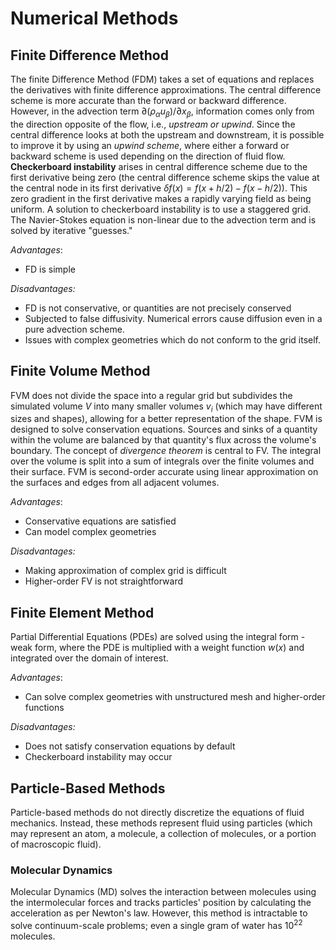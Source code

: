 # Numerical Methods
## Finite Difference Method
The finite Difference Method (FDM) takes a set of equations and replaces the derivatives with finite difference approximations. The central difference scheme is more accurate than the forward or backward difference. However, in the advection term $\partial (\rho_\alpha u_\beta)/\partial x_\beta$, information comes only from the direction opposite of the flow, i.e., *upstream or upwind*. Since the central difference looks at both the upstream and downstream, it is possible to improve it by using an *upwind scheme*, where either a forward or backward scheme is used depending on the direction of fluid flow. **Checkerboard instability** arises in central difference scheme due to the first derivative being zero (the central difference scheme skips the value at the central node in its first derivative $\delta f(x) = f(x + h/2) - f (x - h/2)$). This zero gradient in the first derivative makes a rapidly varying field as being uniform. A solution to checkerboard instability is to use a staggered grid. The Navier-Stokes equation is non-linear due to the advection term and is solved by iterative "guesses." 

*Advantages*: 
- FD is simple

*Disadvantages:*
- FD is not conservative, or quantities are not precisely conserved
- Subjected to false diffusivity. Numerical errors cause diffusion even in a pure advection scheme. 
- Issues with complex geometries which do not conform to the grid itself.

## Finite Volume Method
FVM does not divide the space into a regular grid but subdivides the simulated volume $V$ into many smaller volumes $v_i$ (which may have different sizes and shapes), allowing for a better representation of the shape. FVM is designed to solve conservation equations. Sources and sinks of a quantity within the volume are balanced by that quantity's flux across the volume's boundary. The concept of *divergence theorem* is central to FV. The integral over the volume is split into a sum of integrals over the finite volumes and their surface. FVM is second-order accurate using linear approximation on the surfaces and edges from all adjacent volumes. 

*Advantages*: 
- Conservative equations are satisfied
- Can model complex geometries

*Disadvantages:*
- Making approximation of complex grid is difficult
- Higher-order FV is not straightforward

## Finite Element Method
Partial Differential Equations (PDEs) are solved using the integral form - weak form, where the PDE is multiplied with a weight function $w(x)$ and integrated over the domain of interest. 

*Advantages*: 
- Can solve complex geometries with unstructured mesh and higher-order functions

*Disadvantages:*
- Does not satisfy conservation equations by default
- Checkerboard instability may occur

## Particle-Based Methods
Particle-based methods do not directly discretize the equations of fluid mechanics. Instead, these methods represent fluid using particles (which may represent an atom, a molecule, a collection of molecules, or a portion of macroscopic fluid).

### Molecular Dynamics
Molecular Dynamics (MD) solves the interaction between molecules using the intermolecular forces and tracks particles' position by calculating the acceleration as per Newton's law. However, this method is intractable to solve continuum-scale problems; even a single gram of water has $10^22$ molecules.
